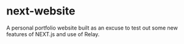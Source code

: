 # next-website
A personal portfolio website built as an excuse to test out some new features of NEXT.js and use of Relay. 
